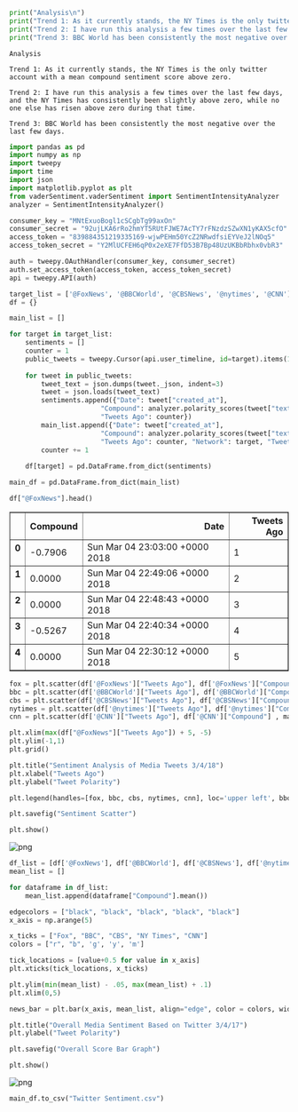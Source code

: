 

```python
print("Analysis\n")
print("Trend 1: As it currently stands, the NY Times is the only twitter account with a mean compound sentiment score above zero. \n")
print("Trend 2: I have run this analysis a few times over the last few days, and the NY Times has consistently been slightly above zero, while no one else has risen above zero during that time. \n")
print("Trend 3: BBC World has been consistently the most negative over the last few days.")
```

    Analysis
    
    Trend 1: As it currently stands, the NY Times is the only twitter account with a mean compound sentiment score above zero. 
    
    Trend 2: I have run this analysis a few times over the last few days, and the NY Times has consistently been slightly above zero, while no one else has risen above zero during that time. 
    
    Trend 3: BBC World has been consistently the most negative over the last few days.
    


```python
import pandas as pd
import numpy as np
import tweepy
import time
import json
import matplotlib.pyplot as plt
from vaderSentiment.vaderSentiment import SentimentIntensityAnalyzer
analyzer = SentimentIntensityAnalyzer()

consumer_key = "MNtExuoBogl1cSCgbTg99axOn"
consumer_secret = "92ujLKA6rRo2hmYT5RUtFJWE7AcTY7rFNzdzSZwXN1yKAX5cfO"
access_token = "839884351219335169-wjwPEHm50YcZ2NRwdfsiEYVeJ2lNOq5"
access_token_secret = "Y2MlUCFEH6qP0x2eXE7FfD53B7Bp48UzUKBbRbhx0vbR3"

auth = tweepy.OAuthHandler(consumer_key, consumer_secret)
auth.set_access_token(access_token, access_token_secret)
api = tweepy.API(auth)
```


```python
target_list = ['@FoxNews', '@BBCWorld', '@CBSNews', '@nytimes', '@CNN']
df = {}
```


```python
main_list = []

for target in target_list:
    sentiments = []
    counter = 1
    public_tweets = tweepy.Cursor(api.user_timeline, id=target).items(100) 
    
    for tweet in public_tweets:
        tweet_text = json.dumps(tweet._json, indent=3)
        tweet = json.loads(tweet_text)
        sentiments.append({"Date": tweet["created_at"], 
                       "Compound": analyzer.polarity_scores(tweet["text"])["compound"],
                       "Tweets Ago": counter})
        main_list.append({"Date": tweet["created_at"], 
                       "Compound": analyzer.polarity_scores(tweet["text"])["compound"],"Positive": analyzer.polarity_scores(tweet["text"])["pos"], "Negative": analyzer.polarity_scores(tweet["text"])["neg"], "Neutral": analyzer.polarity_scores(tweet["text"])["neu"],
                       "Tweets Ago": counter, "Network": target, "Tweet Text": tweet["text"]})
        counter += 1
        
    df[target] = pd.DataFrame.from_dict(sentiments)

main_df = pd.DataFrame.from_dict(main_list)
```


```python
df["@FoxNews"].head()
```




<div>
<style>
    .dataframe thead tr:only-child th {
        text-align: right;
    }

    .dataframe thead th {
        text-align: left;
    }

    .dataframe tbody tr th {
        vertical-align: top;
    }
</style>
<table border="1" class="dataframe">
  <thead>
    <tr style="text-align: right;">
      <th></th>
      <th>Compound</th>
      <th>Date</th>
      <th>Tweets Ago</th>
    </tr>
  </thead>
  <tbody>
    <tr>
      <th>0</th>
      <td>-0.7906</td>
      <td>Sun Mar 04 23:03:00 +0000 2018</td>
      <td>1</td>
    </tr>
    <tr>
      <th>1</th>
      <td>0.0000</td>
      <td>Sun Mar 04 22:49:06 +0000 2018</td>
      <td>2</td>
    </tr>
    <tr>
      <th>2</th>
      <td>0.0000</td>
      <td>Sun Mar 04 22:48:43 +0000 2018</td>
      <td>3</td>
    </tr>
    <tr>
      <th>3</th>
      <td>-0.5267</td>
      <td>Sun Mar 04 22:40:34 +0000 2018</td>
      <td>4</td>
    </tr>
    <tr>
      <th>4</th>
      <td>0.0000</td>
      <td>Sun Mar 04 22:30:12 +0000 2018</td>
      <td>5</td>
    </tr>
  </tbody>
</table>
</div>




```python
fox = plt.scatter(df['@FoxNews']["Tweets Ago"], df['@FoxNews']["Compound"] , marker="o", color="r", edgecolors="black", label = "Fox News")
bbc = plt.scatter(df['@BBCWorld']["Tweets Ago"], df['@BBCWorld']["Compound"] , marker="o", color="b", edgecolors="black", label = "BBC World")
cbs = plt.scatter(df['@CBSNews']["Tweets Ago"], df['@CBSNews']["Compound"] , marker="o", color="g", edgecolors="black", label = "CBS News")
nytimes = plt.scatter(df['@nytimes']["Tweets Ago"], df['@nytimes']["Compound"] , marker="o", color="y", edgecolors="black", label = "NY Times")
cnn = plt.scatter(df['@CNN']["Tweets Ago"], df['@CNN']["Compound"] , marker="o", color="m", edgecolors="black", label = "CNN")

plt.xlim(max(df["@FoxNews"]["Tweets Ago"]) + 5, -5)
plt.ylim(-1,1)
plt.grid()

plt.title("Sentiment Analysis of Media Tweets 3/4/18")
plt.xlabel("Tweets Ago")
plt.ylabel("Tweet Polarity")

plt.legend(handles=[fox, bbc, cbs, nytimes, cnn], loc='upper left', bbox_to_anchor=(1,1))

plt.savefig("Sentiment Scatter")

plt.show()
```


![png](output_5_0.png)



```python
df_list = [df['@FoxNews'], df['@BBCWorld'], df['@CBSNews'], df['@nytimes'], df['@CNN']]
mean_list = []

for dataframe in df_list:
    mean_list.append(dataframe["Compound"].mean())

edgecolors = ["black", "black", "black", "black", "black"]
x_axis = np.arange(5)

x_ticks = ["Fox", "BBC", "CBS", "NY Times", "CNN"]
colors = ["r", "b", 'g', 'y', 'm']

tick_locations = [value+0.5 for value in x_axis]
plt.xticks(tick_locations, x_ticks)

plt.ylim(min(mean_list) - .05, max(mean_list) + .1)
plt.xlim(0,5)

news_bar = plt.bar(x_axis, mean_list, align="edge", color = colors, width = 1, edgecolor = edgecolors) 

plt.title("Overall Media Sentiment Based on Twitter 3/4/17")
plt.ylabel("Tweet Polarity")

plt.savefig("Overall Score Bar Graph")

plt.show()
```


![png](output_6_0.png)



```python
main_df.to_csv("Twitter Sentiment.csv")
```
